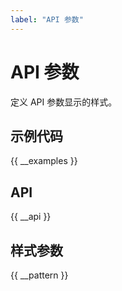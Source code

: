 ```yaml
---
label: "API 参数"
---
```


# API 参数

定义 API 参数显示的样式。

## 示例代码

{{ __examples }}

## API

{{ __api }}

## 样式参数

{{ __pattern }}
